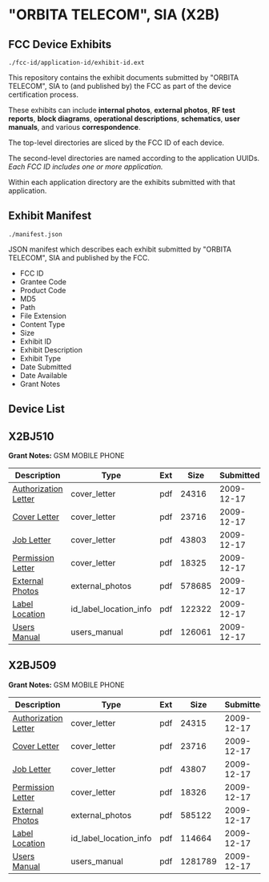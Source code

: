 # "ORBITA TELECOM", SIA (X2B)
## FCC Device Exhibits

```
./fcc-id/application-id/exhibit-id.ext
```

This repository contains the exhibit documents submitted by "ORBITA TELECOM", SIA to (and published by) the FCC as part of the device certification process.

These exhibits can include **internal photos**, **external photos**, **RF test reports**, **block diagrams**, **operational descriptions**, **schematics**, **user manuals**, and various **correspondence**.

The top-level directories are sliced by the FCC ID of each device.

The second-level directories are named according to the application UUIDs. *Each FCC ID includes one or more application.*

Within each application directory are the exhibits submitted with that application. 

## Exhibit Manifest

```
./manifest.json
```

JSON manifest which describes each exhibit submitted by "ORBITA TELECOM", SIA and published by the FCC.

- FCC ID
- Grantee Code
- Product Code
- MD5
- Path
- File Extension
- Content Type
- Size
- Exhibit ID
- Exhibit Description
- Exhibit Type
- Date Submitted
- Date Available
- Grant Notes

## Device List
## X2BJ510
**Grant Notes:** GSM MOBILE PHONE

| Description | Type | Ext | Size | Submitted | Available |
| ----------- | ---- | --- | ---- | --------- | --------- |
| [Authorization Letter](X2BJ510/f3aed1b0ada83e9e1138d35c8f176d48/1215345.pdf) | cover_letter | pdf | 24316 | 2009-12-17 | 2009-12-17 |
| [Cover Letter](X2BJ510/f3aed1b0ada83e9e1138d35c8f176d48/1215346.pdf) | cover_letter | pdf | 23716 | 2009-12-17 | 2009-12-17 |
| [Job Letter](X2BJ510/f3aed1b0ada83e9e1138d35c8f176d48/1215348.pdf) | cover_letter | pdf | 43803 | 2009-12-17 | 2009-12-17 |
| [Permission Letter](X2BJ510/f3aed1b0ada83e9e1138d35c8f176d48/1215351.pdf) | cover_letter | pdf | 18325 | 2009-12-17 | 2009-12-17 |
| [External Photos](X2BJ510/f3aed1b0ada83e9e1138d35c8f176d48/1215347.pdf) | external_photos | pdf | 578685 | 2009-12-17 | 2009-12-17 |
| [Label Location](X2BJ510/f3aed1b0ada83e9e1138d35c8f176d48/1215349.pdf) | id_label_location_info | pdf | 122322 | 2009-12-17 | 2009-12-17 |
| [Users Manual](X2BJ510/f3aed1b0ada83e9e1138d35c8f176d48/1215350.pdf) | users_manual | pdf | 126061 | 2009-12-17 | 2009-12-17 |
## X2BJ509
**Grant Notes:** GSM MOBILE PHONE

| Description | Type | Ext | Size | Submitted | Available |
| ----------- | ---- | --- | ---- | --------- | --------- |
| [Authorization Letter](X2BJ509/4cd20bb2b0c12b707d66b28b03d4d3a4/1215335.pdf) | cover_letter | pdf | 24315 | 2009-12-17 | 2009-12-17 |
| [Cover Letter](X2BJ509/4cd20bb2b0c12b707d66b28b03d4d3a4/1215336.pdf) | cover_letter | pdf | 23716 | 2009-12-17 | 2009-12-17 |
| [Job Letter](X2BJ509/4cd20bb2b0c12b707d66b28b03d4d3a4/1215338.pdf) | cover_letter | pdf | 43807 | 2009-12-17 | 2009-12-17 |
| [Permission Letter](X2BJ509/4cd20bb2b0c12b707d66b28b03d4d3a4/1215340.pdf) | cover_letter | pdf | 18326 | 2009-12-17 | 2009-12-17 |
| [External Photos](X2BJ509/4cd20bb2b0c12b707d66b28b03d4d3a4/1215337.pdf) | external_photos | pdf | 585122 | 2009-12-17 | 2009-12-17 |
| [Label Location](X2BJ509/4cd20bb2b0c12b707d66b28b03d4d3a4/1215339.pdf) | id_label_location_info | pdf | 114664 | 2009-12-17 | 2009-12-17 |
| [Users Manual](X2BJ509/4cd20bb2b0c12b707d66b28b03d4d3a4/1215341.pdf) | users_manual | pdf | 1281789 | 2009-12-17 | 2009-12-17 |
